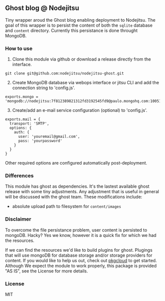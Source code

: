 ## Ghost blog @ Nodejitsu

Tiny wrapper aroud the Ghost blog enabling deployment to Nodejitsu. The goal of
this wrapper is to persist the content of both the `sqlite` database and `content`
directory. Currently this persistance is done throught MongoDB.

### How to use

1. Clone this module via github or download a release directly from the interface.
```
git clone git@github.com:nodejitsu/nodejitsu-ghost.git
```
2. Create MongoDB database via webops interface or jitsu CLI and add the
   connection string to 'config.js'.
```
exports.mongo = 'mongodb://nodejitsu:7f812389821312fd3192545fd9@paulo.mongohq.com:10051/nodejitsudb12938192';
```
3. Create/add an e-mail service configuration (optional) to 'config.js'.
```
exports.mail = {
  transport: 'SMTP',
  options: {
    auth: {
      user: 'youremail@gmail.com',
      pass: 'yourpassword'
    }
  }
}
```

Other required options are configured automatically post-deployment.

### Differences
This module has ghost as dependencies. It's the lastest available ghost release
with some tiny adjustments. Any adjustment that is useful in general will
be discussed with the ghost team. These modifications include:

- absolute upload path to filesystem for `content/images`

### Disclaimer
To overcome the file persistance problem, user content is persisted to mongoDB.
Hacky? Yes we know, however it is a quick fix for which we had the resources.

If we can find the resources we'd like to build plugins for ghost. Plugings that
will use mongoDB for database storage and/or storage providers for content. If
you would like to help us out, check out [pkgcloud] to get started.
Although We expect the module to work properly, this package is provided "AS IS",
see the License for more details.

[pkgcloud]: https://github.com/nodejitsu/pkgcloud

### License

MIT
